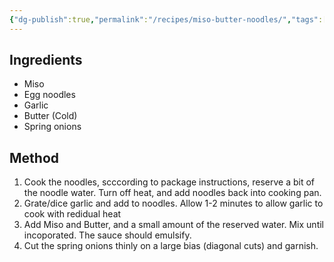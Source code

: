 ```yaml
---
{"dg-publish":true,"permalink":"/recipes/miso-butter-noodles/","tags":["japanese","mains"]}
---
```


## Ingredients

- Miso 
- Egg noodles
- Garlic
- Butter (Cold)
- Spring onions

## Method

1. Cook the noodles, scccording to package instructions, reserve a bit of the noodle water. Turn off heat, and add noodles back into cooking pan.
2. Grate/dice garlic and add to noodles. Allow 1-2 minutes to allow garlic to cook with redidual heat
3. Add Miso and Butter, and a small amount of the reserved water. Mix until incoporated. The sauce should emulsify.
4. Cut the spring onions thinly on a large bias (diagonal cuts) and garnish.
